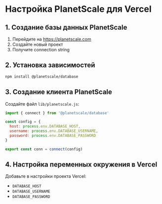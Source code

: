 # Настройка PlanetScale для Vercel

## 1. Создание базы данных PlanetScale
1. Перейдите на https://planetscale.com
2. Создайте новый проект
3. Получите connection string

## 2. Установка зависимостей
```bash
npm install @planetscale/database
```

## 3. Создание клиента PlanetScale
Создайте файл `lib/planetscale.js`:

```javascript
import { connect } from '@planetscale/database'

const config = {
  host: process.env.DATABASE_HOST,
  username: process.env.DATABASE_USERNAME,
  password: process.env.DATABASE_PASSWORD
}

export const conn = connect(config)
```

## 4. Настройка переменных окружения в Vercel
Добавьте в настройки проекта Vercel:
- `DATABASE_HOST`
- `DATABASE_USERNAME`
- `DATABASE_PASSWORD`
